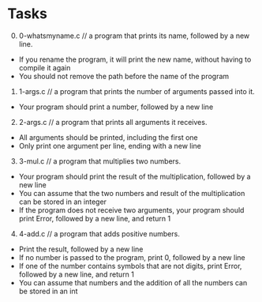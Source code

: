 # Tasks

0. 0-whatsmyname.c // a program that prints its name, followed by a new line.

- If you rename the program, it will print the new name, without having to compile it again
- You should not remove the path before the name of the program

1. 1-args.c // a program that prints the number of arguments passed into it.

- Your program should print a number, followed by a new line

2. 2-args.c // a program that prints all arguments it receives.

- All arguments should be printed, including the first one
- Only print one argument per line, ending with a new line

3. 3-mul.c //  a program that multiplies two numbers.

- Your program should print the result of the multiplication, followed by a new line
- You can assume that the two numbers and result of the multiplication can be stored in an integer
- If the program does not receive two arguments, your program should print Error, followed by a new line, and return 1

4. 4-add.c // a program that adds positive numbers.

- Print the result, followed by a new line
- If no number is passed to the program, print 0, followed by a new line
- If one of the number contains symbols that are not digits, print Error, followed by a new line, and return 1
- You can assume that numbers and the addition of all the numbers can be stored in an int
